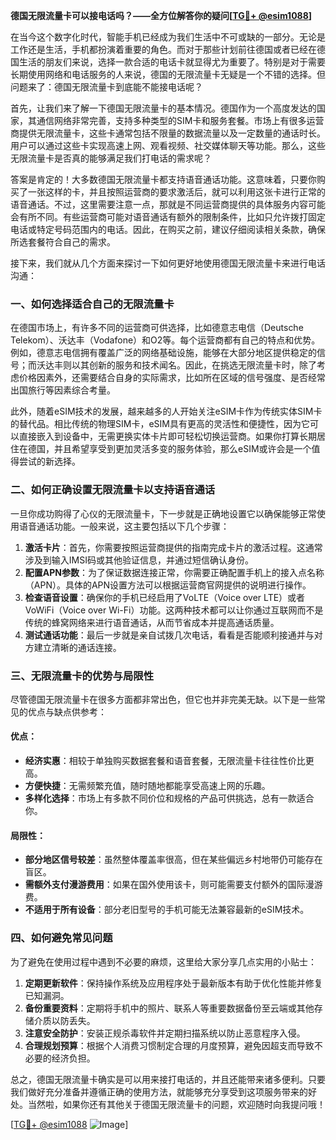 **德国无限流量卡可以接电话吗？——全方位解答你的疑问[[TG💪+ @esim1088](https://t.me/s/esim1088)]**

在当今这个数字化时代，智能手机已经成为我们生活中不可或缺的一部分。无论是工作还是生活，手机都扮演着重要的角色。而对于那些计划前往德国或者已经在德国生活的朋友们来说，选择一款合适的电话卡就显得尤为重要了。特别是对于需要长期使用网络和电话服务的人来说，德国的无限流量卡无疑是一个不错的选择。但问题来了：德国无限流量卡到底能不能接电话呢？

首先，让我们来了解一下德国无限流量卡的基本情况。德国作为一个高度发达的国家，其通信网络非常完善，支持多种类型的SIM卡和服务套餐。市场上有很多运营商提供无限流量卡，这些卡通常包括不限量的数据流量以及一定数量的通话时长。用户可以通过这些卡实现高速上网、观看视频、社交媒体聊天等功能。那么，这些无限流量卡是否真的能够满足我们打电话的需求呢？

答案是肯定的！大多数德国无限流量卡都支持语音通话功能。这意味着，只要你购买了一张这样的卡，并且按照运营商的要求激活后，就可以利用这张卡进行正常的语音通话。不过，这里需要注意一点，那就是不同运营商提供的具体服务内容可能会有所不同。有些运营商可能对语音通话有额外的限制条件，比如只允许拨打固定电话或特定号码范围内的电话。因此，在购买之前，建议仔细阅读相关条款，确保所选套餐符合自己的需求。

接下来，我们就从几个方面来探讨一下如何更好地使用德国无限流量卡来进行电话沟通：

### 一、如何选择适合自己的无限流量卡

在德国市场上，有许多不同的运营商可供选择，比如德意志电信（Deutsche Telekom）、沃达丰（Vodafone）和O2等。每个运营商都有自己的特点和优势。例如，德意志电信拥有覆盖广泛的网络基础设施，能够在大部分地区提供稳定的信号；而沃达丰则以其创新的服务和技术闻名。因此，在挑选无限流量卡时，除了考虑价格因素外，还需要结合自身的实际需求，比如所在区域的信号强度、是否经常出国旅行等因素综合考量。

此外，随着eSIM技术的发展，越来越多的人开始关注eSIM卡作为传统实体SIM卡的替代品。相比传统的物理SIM卡，eSIM具有更高的灵活性和便捷性，因为它可以直接嵌入到设备中，无需更换实体卡片即可轻松切换运营商。如果你打算长期居住在德国，并且希望享受到更加灵活多变的服务体验，那么eSIM或许会是一个值得尝试的新选择。

### 二、如何正确设置无限流量卡以支持语音通话

一旦你成功购得了心仪的无限流量卡，下一步就是正确地设置它以确保能够正常使用语音通话功能。一般来说，这主要包括以下几个步骤：

1. **激活卡片**：首先，你需要按照运营商提供的指南完成卡片的激活过程。这通常涉及到输入IMSI码或其他验证信息，并通过短信确认身份。
2. **配置APN参数**：为了保证数据连接正常，你需要正确配置手机上的接入点名称（APN）。具体的APN设置方法可以根据运营商官网提供的说明进行操作。
3. **检查语音设置**：确保你的手机已经启用了VoLTE（Voice over LTE）或者VoWiFi（Voice over Wi-Fi）功能。这两种技术都可以让你通过互联网而不是传统的蜂窝网络来进行语音通话，从而节省成本并提高通话质量。
4. **测试通话功能**：最后一步就是亲自试拨几次电话，看看是否能顺利接通并与对方建立清晰的通话连接。

### 三、无限流量卡的优势与局限性

尽管德国无限流量卡在很多方面都非常出色，但它也并非完美无缺。以下是一些常见的优点与缺点供参考：

#### 优点：
- **经济实惠**：相较于单独购买数据套餐和语音套餐，无限流量卡往往性价比更高。
- **方便快捷**：无需频繁充值，随时随地都能享受高速上网的乐趣。
- **多样化选择**：市场上有多款不同价位和规格的产品可供挑选，总有一款适合你。

#### 局限性：
- **部分地区信号较差**：虽然整体覆盖率很高，但在某些偏远乡村地带仍可能存在盲区。
- **需额外支付漫游费用**：如果在国外使用该卡，则可能需要支付额外的国际漫游费。
- **不适用于所有设备**：部分老旧型号的手机可能无法兼容最新的eSIM技术。

### 四、如何避免常见问题

为了避免在使用过程中遇到不必要的麻烦，这里给大家分享几点实用的小贴士：

1. **定期更新软件**：保持操作系统及应用程序处于最新版本有助于优化性能并修复已知漏洞。
2. **备份重要资料**：定期将手机中的照片、联系人等重要数据备份至云端或其他存储介质以防丢失。
3. **注意安全防护**：安装正规杀毒软件并定期扫描系统以防止恶意程序入侵。
4. **合理规划预算**：根据个人消费习惯制定合理的月度预算，避免因超支而导致不必要的经济负担。

总之，德国无限流量卡确实是可以用来接打电话的，并且还能带来诸多便利。只要我们做好充分准备并遵循正确的使用方法，就能够充分享受到这项服务带来的好处。当然啦，如果你还有其他关于德国无限流量卡的问题，欢迎随时向我提问哦！

[[TG💪+ @esim1088](https://t.me/s/esim1088) ![Image](https://i.postimg.cc/4NQfJmqS/Snipaste-2025-05-13-00-14-12.png)]
